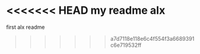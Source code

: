 <<<<<<< HEAD
my readme alx
=======
first alx readme
>>>>>>> a7d7118e118e6c4f554f3a6689391c6e719532ff
